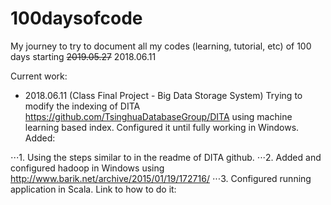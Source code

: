 # 100daysofcode
My journey to try to document all my codes (learning, tutorial, etc) of 100 days starting ~~2019.05.27~~ 2018.06.11

Current work:
* 2018.06.11 (Class Final Project - Big Data Storage System) Trying to modify the indexing of DITA https://github.com/TsinghuaDatabaseGroup/DITA using machine learning based index. Configured it until fully working in Windows. Added:

⋅⋅⋅1. Using the steps similar to in the readme of DITA github.
⋅⋅⋅2. Added and configured hadoop in Windows using http://www.barik.net/archive/2015/01/19/172716/
⋅⋅⋅3. Configured running application in Scala. Link to how to do it: 
